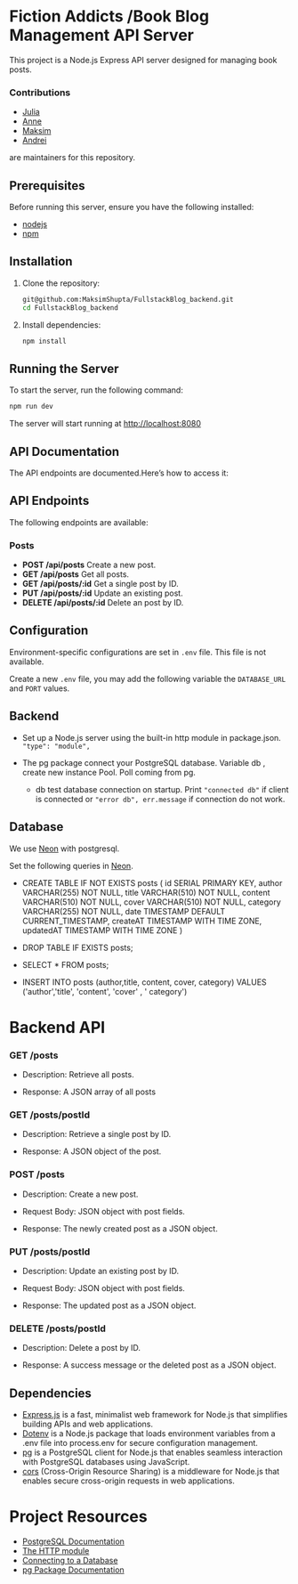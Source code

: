 # Fiction Addicts /Book Blog Management API Server

This project is a Node.js Express API server designed for managing book posts.

### Contributions

- [Julia](https://github.com/juliabaur)
- [Anne](https://github.com/AnneMerlyn)
- [Maksim](https://github.com/MaksimShupta)
- [Andrei](https://github.com/raizy21)

are maintainers for this repository.

## Prerequisites

Before running this server, ensure you have the following installed:

- [nodejs](https://nodejs.org/)
- [npm](https://www.npmjs.com/)

## Installation

1. Clone the repository:

   ```bash
   git@github.com:MaksimShupta/FullstackBlog_backend.git
   cd FullstackBlog_backend
   ```

2. Install dependencies:

   ```bash
   npm install
   ```

## Running the Server

To start the server, run the following command:

```bash
npm run dev
```

The server will start running at [http://localhost:8080](http://localhost:8080)



## API Documentation

The API endpoints are documented.Here’s how to access it:

## API Endpoints

The following endpoints are available:

### Posts

- **POST /api/posts** Create a new post.
- **GET /api/posts** Get all posts.
- **GET /api/posts/:id** Get a single post by ID.
- **PUT /api/posts/:id** Update an existing post.
- **DELETE /api/posts/:id** Delete an post by ID.

## Configuration

Environment-specific configurations are set in `.env` file. This file is not available.

Create a new `.env` file, you may add the following variable the `DATABASE_URL` and `PORT` values.

## Backend

- Set up a Node.js server using the built-in http module in package.json.
  `"type": "module",`

- The pg package connect your PostgreSQL database.
  Variable db , create new instance Pool. Poll coming from pg.

  - db test database connection on startup. Print `"connected db"` if client is connected or `"error db", err.message` if connection do not work.

## Database

We use [Neon](https://console.neon.tech/) with postgresql.

Set the following queries in [Neon](https://console.neon.tech/).

- CREATE TABLE IF NOT EXISTS posts (
  id SERIAL PRIMARY KEY,
  author VARCHAR(255) NOT NULL,
  title VARCHAR(510) NOT NULL,
  content VARCHAR(510) NOT NULL,
  cover VARCHAR(510) NOT NULL,
  category VARCHAR(255) NOT NULL,
  date TIMESTAMP DEFAULT CURRENT_TIMESTAMP,
  createAT TIMESTAMP WITH TIME ZONE,
  updatedAT TIMESTAMP WITH TIME ZONE
  )

- DROP TABLE IF EXISTS posts;

- SELECT \* FROM posts;

- INSERT INTO posts (author,title, content, cover, category)
  VALUES ('author','title', 'content', 'cover' , ' category')



  
# Backend API

### GET /posts

- Description: Retrieve all posts.

- Response: A JSON array of all posts

### GET /posts/postId

- Description: Retrieve a single post by ID.

- Response: A JSON object of the post.

### POST /posts

- Description: Create a new post.

- Request Body: JSON object with post fields.

- Response: The newly created post as a JSON object.

### PUT /posts/postId

- Description: Update an existing post by ID.

- Request Body: JSON object with post fields.

- Response: The updated post as a JSON object.

### DELETE /posts/postId

- Description: Delete a post by ID.

- Response: A success message or the deleted post as a JSON object.

## Dependencies

- [Express.js](https://expressjs.com/) is a fast, minimalist web framework for Node.js that simplifies building APIs and web applications.
- [Dotenv](https://www.npmjs.com/package/dotenv) is a Node.js package that loads environment variables from a .env file into process.env for secure configuration management.
- [pg](https://www.npmjs.com/package/pg) is a PostgreSQL client for Node.js that enables seamless interaction with PostgreSQL databases using JavaScript.
- [cors](https://www.npmjs.com/package/cors) (Cross-Origin Resource Sharing) is a middleware for Node.js that enables secure cross-origin requests in web applications.

# Project Resources

- [PostgreSQL Documentation](https://www.postgresql.org/docs/)
- [The HTTP module](https://www.w3schools.com/nodejs/nodejs_http.asp)
- [Connecting to a Database](https://www.mongodb.com/de-de/lp/cloud/atlas/try4?utm_source=google&utm_campaign=search_gs_pl_evergreen_atlas_general_prosp-nbnon_gic-null_emea-de_ps-all_desktop_deu_lead&utm_term=datenbankverwaltungssystem&utm_medium=cpc_paid_search&utm_ad=p&utm_ad_campaign_id=20985229573&adgroup=156968602223&cq_cmp=20985229573&gad_source=1&gclid=Cj0KCQiA2oW-BhC2ARIsADSIAWrwnUOL63cM-gkObt1ompuLqyqqanDpoQraGjsPKjr1hOkusCgz6UAaAtWqEALw_wcB)
- [pg Package Documentation](https://node-postgres.com/)
